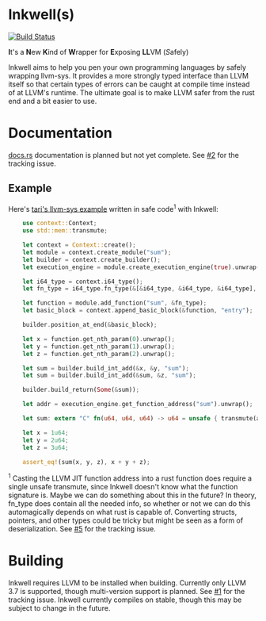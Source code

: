 # Inkwell(s)
[![Build Status](https://travis-ci.org/TheDan64/inkwell.svg?branch=master)](https://travis-ci.org/TheDan64/inkwell)

**I**t's a **N**ew **K**ind of **W**rapper for **E**xposing **LL**VM (*S*afely)

Inkwell aims to help you pen your own programming languages by safely wrapping llvm-sys. It provides a more strongly typed interface than LLVM itself so that certain types of errors can be caught at compile time instead of at LLVM's runtime. The ultimate goal is to make LLVM safer from the rust end and a bit easier to use.

# Documentation
[docs.rs](https://docs.rs/crate/inkwell/) documentation is planned but not yet complete. See [#2](https://github.com/TheDan64/inkwell/issues/2) for the tracking issue.

## Example

Here's [tari's llvm-sys example](https://bitbucket.org/tari/llvm-sys.rs/src/ea4ac92a171da2c1851806b91e531ed3a0b41091/examples/jit-function.rs) written in safe code<sup>1</sup> with Inkwell:

```rust
    use context::Context;
    use std::mem::transmute;

    let context = Context::create();
    let module = context.create_module("sum");
    let builder = context.create_builder();
    let execution_engine = module.create_execution_engine(true).unwrap();

    let i64_type = context.i64_type();
    let fn_type = i64_type.fn_type(&[&i64_type, &i64_type, &i64_type], false);

    let function = module.add_function("sum", &fn_type);
    let basic_block = context.append_basic_block(&function, "entry");

    builder.position_at_end(&basic_block);

    let x = function.get_nth_param(0).unwrap();
    let y = function.get_nth_param(1).unwrap();
    let z = function.get_nth_param(2).unwrap();

    let sum = builder.build_int_add(&x, &y, "sum");
    let sum = builder.build_int_add(&sum, &z, "sum");

    builder.build_return(Some(&sum));

    let addr = execution_engine.get_function_address("sum").unwrap();

    let sum: extern "C" fn(u64, u64, u64) -> u64 = unsafe { transmute(addr) };

    let x = 1u64;
    let y = 2u64;
    let z = 3u64;

    assert_eq!(sum(x, y, z), x + y + z);
```

<sup>1</sup> Casting the LLVM JIT function address into a rust function does require a single unsafe transmute, since Inkwell doesn't know what the function signature is. Maybe we can do something about this in the future? In theory, fn_type does contain all the needed info, so whether or not we can do this automagically depends on what rust is capable of. Converting structs, pointers, and other types could be tricky but might be seen as a form of deserialization. See [#5](https://github.com/TheDan64/inkwell/issues/5) for the tracking issue.

# Building

Inkwell requires LLVM to be installed when building. Currently only LLVM 3.7 is supported, though multi-version support is planned. See [#1](https://github.com/TheDan64/inkwell/issues/1) for the tracking issue. Inkwell currently compiles on stable, though this may be subject to change in the future.
